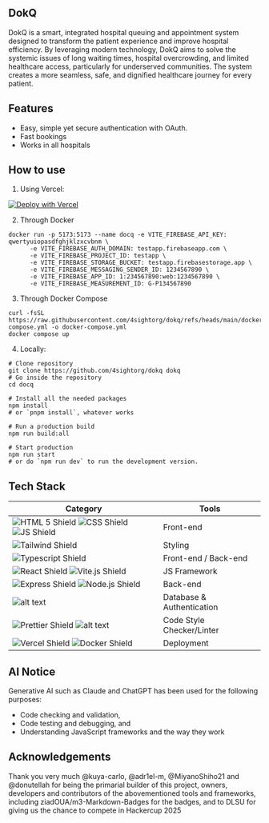 ## DokQ

DokQ is a smart, integrated hospital queuing and appointment system designed to transform the patient experience and improve hospital efficiency. By leveraging modern technology, DokQ aims to solve the systemic issues of long waiting times, hospital overcrowding, and limited healthcare access, particularly for underserved communities. The system creates a more seamless, safe, and dignified healthcare journey for every patient.

## Features

- Easy, simple yet secure authentication with OAuth.
- Fast bookings
- Works in all hospitals

## How to use

1. Using Vercel:

[![Deploy with Vercel](https://vercel.com/button)](https://vercel.com/new/clone?repository-url=https://github.com/4sightorg/dokq)

2. Through Docker

```shell
docker run -p 5173:5173 --name docq -e VITE_FIREBASE_API_KEY: qwertyuiopasdfghjklzxcvbnm \
      -e VITE_FIREBASE_AUTH_DOMAIN: testapp.firebaseapp.com \
      -e VITE_FIREBASE_PROJECT_ID: testapp \
      -e VITE_FIREBASE_STORAGE_BUCKET: testapp.firebasestorage.app \
      -e VITE_FIREBASE_MESSAGING_SENDER_ID: 1234567890 \
      -e VITE_FIREBASE_APP_ID: 1:234567890:web:1234567890 \
      -e VITE_FIREBASE_MEASUREMENT_ID: G-P134567890
```

3. Through Docker Compose

```shell
curl -fsSL https://raw.githubusercontent.com/4sightorg/dokq/refs/heads/main/docker-compose.yml -o docker-compose.yml
docker compose up
```

4. Locally:

```shell
# Clone repository
git clone https://github.com/4sightorg/dokq dokq
# Go inside the repository
cd docq

# Install all the needed packages
npm install
# or `pnpm install`, whatever works

# Run a production build
npm run build:all

# Start production
npm run start
# or do `npm run dev` to run the development version.
```

## Tech Stack

| Category                                                                                                                                                                                                                                                          | Tools                     |
| ----------------------------------------------------------------------------------------------------------------------------------------------------------------------------------------------------------------------------------------------------------------- | ------------------------- |
| ![HTML 5 Shield](https://ziadoua.github.io/m3-Markdown-Badges/badges/HTML/html2.svg) ![CSS Shield](https://ziadoua.github.io/m3-Markdown-Badges/badges/CSS/css2.svg) ![JS Shield](https://ziadoua.github.io/m3-Markdown-Badges/badges/Javascript/javascript2.svg) | Front-end                 |
| ![Tailwind Shield](https://ziadoua.github.io/m3-Markdown-Badges/badges/TailwindCSS/tailwindcss2.svg)                                                                                                                                                              | Styling                   |
| ![Typescript Shield](https://ziadoua.github.io/m3-Markdown-Badges/badges/TypeScript/typescript2.svg)                                                                                                                                                              | Front-end / Back-end      |
| ![React Shield](https://ziadoua.github.io/m3-Markdown-Badges/badges/React/react2.svg) ![Vite.js Shield](https://ziadoua.github.io/m3-Markdown-Badges/badges/ViteJS/vitejs2.svg)                                                                                   | JS Framework              |
| ![Express Shield](https://ziadoua.github.io/m3-Markdown-Badges/badges/Express/express1.svg) ![Node.js Shield](https://ziadoua.github.io/m3-Markdown-Badges/badges/NodeJS/nodejs2.svg)                                                                             | Back-end                  |
| ![alt text](https://ziadoua.github.io/m3-Markdown-Badges/badges/Firebase/firebase2.svg)                                                                                                                                                                           | Database & Authentication |
| ![Prettier Shield](https://ziadoua.github.io/m3-Markdown-Badges/badges/Prettier/prettier2.svg) ![alt text](https://ziadoua.github.io/m3-Markdown-Badges/badges/ESLint/eslint2.svg)                                                                                | Code Style Checker/Linter |
| ![Vercel Shield](https://ziadoua.github.io/m3-Markdown-Badges/badges/Vercel/vercel1.svg) ![Docker Shield](https://ziadoua.github.io/m3-Markdown-Badges/badges/Docker/docker1.svg)                                                                                 | Deployment                |

## AI Notice

Generative AI such as Claude and ChatGPT has been used for the following purposes:

- Code checking and validation,
- Code testing and debugging, and
- Understanding JavaScript frameworks and the way they work

## Acknowledgements

Thank you very much @kuya-carlo, @adr1el-m, @MiyanoShiho21 and @donutellah for being the primarial builder of this project, owners, developers and contributors of the abovementioned tools and frameworks, including ziadOUA/m3-Markdown-Badges for the badges, and to DLSU for giving us the chance to compete in Hackercup 2025
